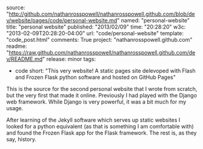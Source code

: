 source: "http://github.com/nathanrosspowell/nathanrosspowell.github.com/blob/dev/website/pages/code/personal-website.md"
named: "personal-website"
title: "personal website"
published: "2013/02/09"
time: "20:28:20"
w3c: "2013-02-09T20:28:20-04:00"
url: "code/personal-website"
template: "code_post.html"
comments: True
project: "nathanrosspowell.github.com"
readme: "https://raw.github.com/nathanrosspowell/nathanrosspowell.github.com/dev/README.md"
release: minor 
tags:
- code
short: "This very website! A static pages site delevoped with Flash and Frozen Flask python software and hosted on GitHub Pages"

This is the source for the second personal website that I wrote from scratch, but the very first that made it online. Previously I had played with the Django web framework. While Django is very powerful, it was a bit much for my usage. 

After learning of the Jekyll software which serves up static websites I looked for a python equivalent (as that is something I am comfortable with) and found the Frozen Flask app for the Flask framework. The rest is, as they say, history.
